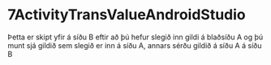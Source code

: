 # 7ActivityTransValueAndroidStudio
Þetta er skipt yfir á síðu B eftir að þú hefur slegið inn gildi á blaðsíðu A og þú munt sjá gildið sem slegið er inn á síðu A, annars sérðu gildið á síðu A á síðu B
